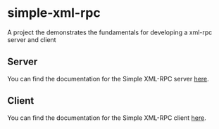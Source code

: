 # simple-xml-rpc
A project the demonstrates the fundamentals for developing a xml-rpc server and client


## Server

You can find the documentation for the Simple XML-RPC server [here](./server/readme.md).

## Client

You can find the documentation for the Simple XML-RPC client [here](./client/readme.md).